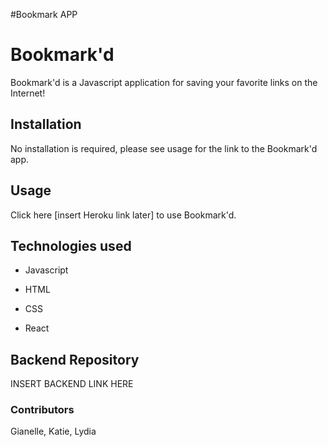 #Bookmark APP

# Bookmark'd

Bookmark'd is a Javascript application for saving your favorite links on the Internet!

## Installation

No installation is required, please see usage for the link to the Bookmark'd app.

## Usage

Click here [insert Heroku link later] to use Bookmark'd.



## Technologies used

- Javascript

- HTML

- CSS

- React

## Backend Repository

INSERT BACKEND LINK HERE


<h3>Contributors</h3>

Gianelle, Katie, Lydia

